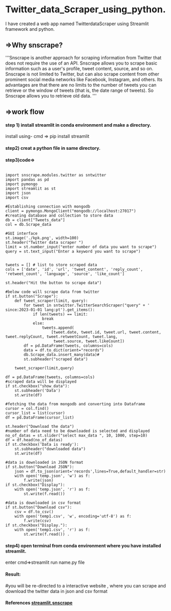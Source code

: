 # Twitter_data_Scraper_using_python.
I have created a web app named TwitterdataScraper using Streamlit framework and python.

## =>Why snscrape?
'''Snscrape is another approach for scraping information from Twitter that does not require the use of an API. Snscrape allows you to scrape basic information such as a user's profile, tweet content, source, and so on.
Snscrape is not limited to Twitter, but can also scrape content from other prominent social media networks like Facebook, Instagram, and others.
Its advantages are that there are no limits to the number of tweets you can retrieve or the window of tweets (that is, the date range of tweets). So Snscrape allows you to retrieve old data.
'''
## =>work flow
#### step 1) install streamlit in conda environment and make a directory.
install using- cmd => pip install streamlit

#### step2) creat a python file in same directory.

#### step3)code=>
```# Import the all necessary libraries

import snscrape.modules.twitter as sntwitter
import pandas as pd
import pymongo
import streamlit as st
import json
import csv

#Establishing connection with mongodb
client = pymongo.MongoClient("mongodb://localhost:27017")
#creating database and collection to store data
db = client["Tweets_data"]
col = db.Scrape_data

#GUI interface
st.image('./kpk.png', width=100)
st.header("Twitter data scraper ")
limit = st.number_input("enter number of data you want to scrape")
query = st.text_input("Enter a keyword you want to scrape")


tweets = [] # list to store scraped data
cols = ['date', 'id', 'url', 'tweet_content', 'reply_count', 'retweet_count', 'language', 'source', 'like_count']

st.header("Hit the button to scrape data")

#below code will scrape data from twitter
if st.button("Scrape"):
    def tweet_scraper(limit, query):
        for tweet in sntwitter.TwitterSearchScraper("query" + ' since:2023-01-01 lang:pt').get_items():
            if len(tweets) == limit:
                break
            else:
                tweets.append(
                    [tweet.date, tweet.id, tweet.url, tweet.content, tweet.replyCount, tweet.retweetCount, tweet.lang,
                     tweet.source, tweet.likeCount])
        df = pd.DataFrame(tweets, columns=cols)
        data = df.to_dict(orient="records")
        db.Scrape_data.insert_many(data)#
        st.subheader("scraped data")

    tweet_scraper(limit,query)

df = pd.DataFrame(tweets, columns=cols)
#scraped data will be displayed
if st.checkbox("show_data"):
    st.subheader('Data')
    st.write(df)

#fetching the data from mongodb and converting into Dataframe
cursor = col.find()
cursor_list = list(cursor)
df = pd.DataFrame(cursor_list)

st.header("Download the data")
#number of data need to be downloaded is selected and displayed
no_of_datas = st.slider("select max_data ", 10, 1000, step=10)
df = df.head(no_of_datas)
if st.checkbox('Data is ready'):
    st.subheader("downloaded data")
    st.write(df)

#data is downloaded in JSON format
if st.button("Download JSON"):
    json = df.to_json(orient='records',lines=True,default_handler=str)
    with open('temp.json', 'w') as f:
        f.write(json)
if st.checkbox("Display"):
    with open('temp.json', 'r') as f:
        st.write(f.read())

#data is downloaded in csv format
if st.button("Download csv"):
    csv = df.to_csv()
    with open('temp1.csv', 'w', encoding='utf-8') as f:
        f.write(csv)
if st.checkbox("Display."):
    with open('temp1.csv', 'r') as f:
        st.write(f.read()) .
```



#### step4) open terminal from conda environment where you have installed streamlit.
enter cmd=>streamlit run name.py file

#### Result:
#you will be re-directed to a interactive website , where you can scrape and download the twitter data in json and csv format

#### References [streamlit](https://docs.streamlit.io/),[snscrape](https://www.freecodecamp.org/news/python-web-scraping-tutorial/)
